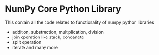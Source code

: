 # NumPy Core Python Library

This contain all the code related to functionality of numpy python libraries

* addition, substruction, multiplication, division
* join operation like stack, concanete
* split operation
* iterate and many more
